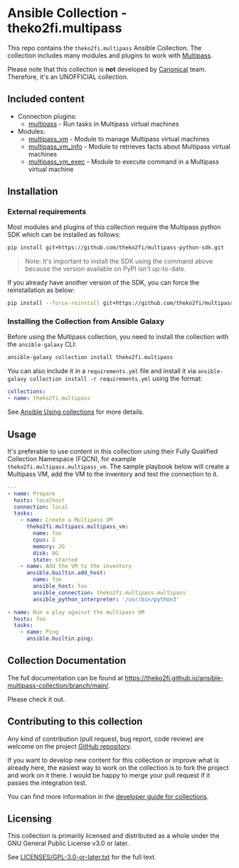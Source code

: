 <!--
Copyright (c) Ansible Project
GNU General Public License v3.0+ (see LICENSES/GPL-3.0-or-later.txt or https://www.gnu.org/licenses/gpl-3.0.txt)
SPDX-License-Identifier: GPL-3.0-or-later
-->

# Ansible Collection - theko2fi.multipass

This repo contains the `theko2fi.multipass` Ansible Collection. The collection includes many modules and plugins to work with [Multipass](https://multipass.run/).

Please note that this collection is **not** developed by [Canonical](https://canonical.com/) team. Therefore, it's an UNOFFICIAL collection.

## Included content

* Connection plugins:
    - [multipass](https://theko2fi.github.io/ansible-multipass-collection/branch/main/multipass_connection.html) - Run tasks in Multipass virtual machines
* Modules:
    - [multipass_vm](https://theko2fi.github.io/ansible-multipass-collection/branch/main/multipass_vm_module.html) - Module to manage Multipass virtual machines
    - [multipass_vm_info](https://theko2fi.github.io/ansible-multipass-collection/branch/main/multipass_vm_info_module.html) - Module to retrieves facts about Multipass virtual machines
    - [multipass_vm_exec](https://theko2fi.github.io/ansible-multipass-collection/branch/main/multipass_vm_exec_module.html) - Module to execute command in a Multipass virtual machine

## Installation

### External requirements

Most modules and plugins of this collection require the Multipass python SDK which can be installed as follows:

```bash
pip install git+https://github.com/theko2fi/multipass-python-sdk.git
```
> Note: It's important to install the SDK using the command above because the version available on PyPI isn't up-to-date.

If you already have another version of the SDK, you can force the reinstallation as below:

```bash
pip install --force-reinstall git+https://github.com/theko2fi/multipass-python-sdk.git
```

### Installing the Collection from Ansible Galaxy

Before using the Multipass collection, you need to install the collection with the `ansible-galaxy` CLI:

```bash
ansible-galaxy collection install theko2fi.multipass
```

You can also include it in a `requirements.yml` file and install it via `ansible-galaxy collection install -r requirements.yml` using the format:

```yaml
collections:
- name: theko2fi.multipass
```

See [Ansible Using collections](https://docs.ansible.com/ansible/latest/user_guide/collections_using.html) for more details.

## Usage

It's preferable to use content in this collection using their Fully Qualified Collection Namespace (FQCN), for example `theko2fi.multipass.multipass_vm`. The sample playbook below will create a Multipass VM, add the VM to the inventory and test the connection to it.

```yaml
---
- name: Prepare
  hosts: localhost
  connection: local
  tasks:
    - name: Create a Multipass VM
      theko2fi.multipass.multipass_vm:
        name: foo
        cpus: 2
        memory: 2G
        disk: 8G
        state: started
    - name: Add the VM to the inventory
      ansible.builtin.add_host:
        name: foo
        ansible_host: foo
        ansible_connection: theko2fi.multipass.multipass
        ansible_python_interpreter: '/usr/bin/python3'

- name: Run a play against the multipass VM
  hosts: foo
  tasks:
    - name: Ping
      ansible.builtin.ping:
```

## Collection Documentation

The full documentation can be found at https://theko2fi.github.io/ansible-multipass-collection/branch/main/.

Please check it out.

## Contributing to this collection

Any kind of contribution (pull request, bug report, code review) are welcome on the project [GitHub repository](https://github.com/theko2fi/ansible-multipass-collection).

If you want to develop new content for this collection or improve what is already here, the easiest way to work on the collection is to fork the project and work on it there. I would be happy to merge your pull request if it passes the integration test.

You can find more information in the [developer guide for collections](https://docs.ansible.com/ansible/devel/dev_guide/developing_collections.html#contributing-to-collections).


## Licensing

This collection is primarily licensed and distributed as a whole under the GNU General Public License v3.0 or later.

See [LICENSES/GPL-3.0-or-later.txt](https://github.com/theko2fi/ansible-multipass-collection/blob/main/LICENSE) for the full text.